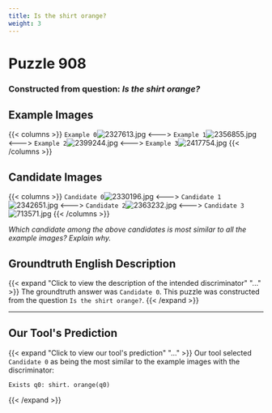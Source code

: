 ```yaml
---
title: Is the shirt orange?
weight: 3
---
```


# Puzzle 908
### Constructed from question: _Is the shirt orange?_


## Example Images
{{< columns >}}
`Example 0`![2327613.jpg](/gqa_images/2327613.jpg)
<--->
`Example 1`![2356855.jpg](/gqa_images/2356855.jpg)
<--->
`Example 2`![2399244.jpg](/gqa_images/2399244.jpg)
<--->
`Example 3`![2417754.jpg](/gqa_images/2417754.jpg)
{{< /columns >}}

## Candidate Images
{{< columns >}}
`Candidate 0`![2330196.jpg](/gqa_images/2330196.jpg)
<--->
`Candidate 1`![2342651.jpg](/gqa_images/2342651.jpg)
<--->
`Candidate 2`![2363232.jpg](/gqa_images/2363232.jpg)
<--->
`Candidate 3`![713571.jpg](/gqa_images/713571.jpg)
{{< /columns >}}

*Which candidate among the above candidates is most similar to all the example images? Explain why.*

## Groundtruth English Description

{{< expand "Click to view the description of the intended discriminator" "..." >}}
The groundtruth answer was `Candidate 0`. This puzzle was constructed from the question `Is the shirt orange?`.
{{< /expand >}}

---

## Our Tool's Prediction

{{< expand "Click to view our tool's prediction" "..." >}}
Our tool selected `Candidate 0` as being the most similar to the example images with the discriminator:
```plaintext
Exists q0: shirt. orange(q0)
```
{{< /expand >}}
